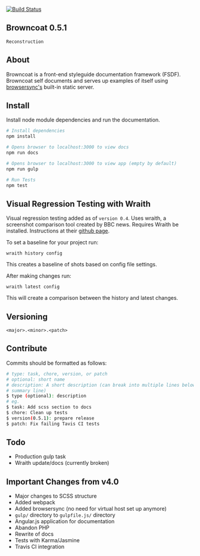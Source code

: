 [![Build Status](https://travis-ci.org/leobauza/browncoat.svg?branch=feat/0.5.1)](https://travis-ci.org/leobauza/browncoat)

Browncoat 0.5.1
---

`Reconstruction`

## About

Browncoat is a front-end styleguide documentation framework (FSDF). Browncoat self documents and serves up examples of itself using [browsersync's](https://www.browsersync.io/) built-in static server.

## Install

Install node module dependencies and run the documentation.

```bash
# Install dependencies
npm install

# Opens browser to localhost:3000 to view docs
npm run docs

# Opens browser to localhost:3000 to view app (empty by default)
npm run gulp

# Run Tests
npm test
```

## Visual Regression Testing with Wraith

Visual regression testing added as of `version 0.4`. Uses wraith, a screenshot comparison tool created by BBC news. Requires Wraith be installed. Instructions at their [github page](https://github.com/BBC-News/wraith).

To set a baseline for your project run:

`wraith history config`

This creates a baseline of shots based on config file settings.

After making changes run:

`wraith latest config`

This will create a comparison between the history and latest changes.

## Versioning

```
<major>.<minor>.<patch>
```

## Contribute

Commits should be formatted as follows:

```bash
# type: task, chore, version, or patch
# optional: short name
# description: A short description (can break into multiple lines below
# summary line)
$ type (optional): description
# eg.
$ task: Add scss section to docs
$ chore: Clean up tests
$ version(0.5.1): prepare release
$ patch: Fix failing Tavis CI tests
```

## Todo

- Production gulp task
- Wraith update/docs (currently broken)

## Important Changes from v4.0

- Major changes to SCSS structure
- Added webpack
- Added browsersync (no need for virtual host set up anymore)
- `gulp/` directory to `gulpfile.js/` directory
- Angular.js application for documentation
- Abandon PHP
- Rewrite of docs
- Tests with Karma/Jasmine
- Travis CI integration
